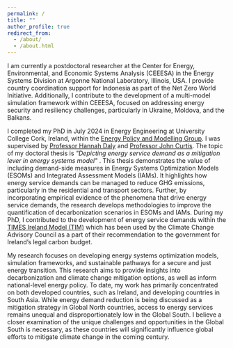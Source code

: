 ```yaml
---
permalink: /
title: ""
author_profile: true
redirect_from: 
  - /about/
  - /about.html
---
```


I am currently a postdoctoral researcher at the Center for Energy, Environmental, and Economic Systems Analysis (CEEESA) in the Energy Systems Division at Argonne National Laboratory, Illinois, USA. I provide country coordination support for Indonesia as part of the Net Zero World Initiative. Additionally, I contribute to the development of a multi-model simulation framework within CEEESA, focused on addressing energy security and resiliency challenges, particularly in Ukraine, Moldova, and the Balkans. 

I completed my PhD in July 2024 in Energy Engineering at University College Cork, Ireland, within the [Energy Policy and Modelling Group](https://www.ucc.ie/en/epmg/). I was supervised by [Professor Hannah Daly](https://research.ucc.ie/profiles/D021/h.daly@ucc.ie) and [Professor John Curtis](https://www.esri.ie/people/john-curtis). The topic of my doctoral thesis is <i>"Depicting energy service demand as a mitigation lever in energy systems model" </i>. This thesis demonstrates the value of including demand-side measures in Energy Systems Optimization Models (ESOMs) and Integrated Assessment Models (IAMs). It highlights how energy service demands can be managed to reduce GHG emissions, particularly in the residential and transport sectors. Further, by incorporating empirical evidence of the phenomena that drive energy service demands, the research develops methodologies to improve the quantification of decarbonization scenarios in ESOMs and IAMs. During my PhD, I contributed to the development of energy service demands within the [TIMES Ireland Model (TIM)](https://www.ucc.ie/en/epmg/models/tim/#model-developers) which has been used by the Climate Change Advisory Council as a part of their recommendation to the government for Ireland’s legal carbon budget. 

My research focuses on developing energy systems optimization models, simulation frameworks, and sustainable pathways for a secure and just energy transition. This research aims to provide insights into decarbonization and climate change mitigation options, as well as inform national-level energy policy. To date, my work has primarily concentrated on both developed countries, such as Ireland, and developing countries in South Asia. While energy demand reduction is being discussed as a mitigation strategy in Global North countries, access to energy services remains unequal and disproportionately low in the Global South. I believe a closer examination of the unique challenges and opportunities in the Global South is necessary, as these countries will significantly influence global efforts to mitigate climate change in the coming century.

